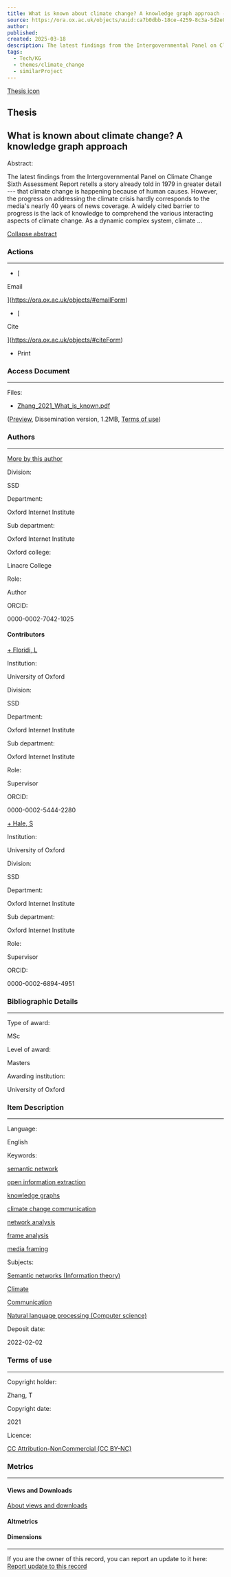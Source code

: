 ```yaml
---
title: What is known about climate change? A knowledge graph approach - ORA - Oxford University Research Archive
source: https://ora.ox.ac.uk/objects/uuid:ca7b0dbb-18ce-4259-8c3a-5d2e89cb8de5
author: 
published: 
created: 2025-03-18
description: The latest findings from the Intergovernmental Panel on Climate Change Sixth Assessment Report retells a story already told in 1979 in greater detail --- that climate change is happening because of human causes. However, the progress on addressing the climate crisis hardly corresponds to the media's
tags:
  - Tech/KG
  - themes/climate_change
  - similarProject
---
```

[Thesis icon](https://ora.ox.ac.uk/assets/resources/thesis-269452a696b12d93ebb79a38f10b4389519a0df7237f4dc00e9928f01669abc6.svg)

## Thesis

## What is known about climate change? A knowledge graph approach

Abstract:

The latest findings from the Intergovernmental Panel on Climate Change Sixth Assessment Report retells a story already told in 1979 in greater detail --- that climate change is happening because of human causes. However, the progress on addressing the climate crisis hardly corresponds to the media's nearly 40 years of news coverage. A widely cited barrier to progress is the lack of knowledge to comprehend the various interacting aspects of climate change. As a dynamic complex system, climate ...

[Collapse abstract](https://ora.ox.ac.uk/objects/#)

### Actions

---

- [

Email

](https://ora.ox.ac.uk/objects/#emailForm)
- [

Cite

](https://ora.ox.ac.uk/objects/#citeForm)
- Print

### Access Document

---

Files:

- [Zhang\_2021\_What\_is\_known.pdf](https://ora.ox.ac.uk/objects/uuid:ca7b0dbb-18ce-4259-8c3a-5d2e89cb8de5/files/djd472w81q "Zhang_2021_What_is_known.pdf")

([Preview](https://ora.ox.ac.uk/objects/uuid:ca7b0dbb-18ce-4259-8c3a-5d2e89cb8de5/files/djd472w81q/preview), Dissemination version, 1.2MB, [Terms of use](http://creativecommons.org/licenses/by-nc/4.0/))

### Authors

---

[More by this author](https://ora.ox.ac.uk/objects/?f[f_contributors__name][]=Zhang,%20T)

Division:

SSD

Department:

Oxford Internet Institute

Sub department:

Oxford Internet Institute

Oxford college:

Linacre College

Role:

Author

ORCID:

0000-0002-7042-1025

#### Contributors

[\+ Floridi, L](https://ora.ox.ac.uk/objects/#contributorsDetails0)

Institution:

University of Oxford

Division:

SSD

Department:

Oxford Internet Institute

Sub department:

Oxford Internet Institute

Role:

Supervisor

ORCID:

0000-0002-5444-2280

[\+ Hale, S](https://ora.ox.ac.uk/objects/#contributorsDetails1)

Institution:

University of Oxford

Division:

SSD

Department:

Oxford Internet Institute

Sub department:

Oxford Internet Institute

Role:

Supervisor

ORCID:

0000-0002-6894-4951

### Bibliographic Details

---

Type of award:

MSc

Level of award:

Masters

Awarding institution:

University of Oxford

### Item Description

---

Language:

English

Keywords:

[semantic network](https://ora.ox.ac.uk/objects/?f[f_keyword][]=semantic%20network)

[open information extraction](https://ora.ox.ac.uk/objects/?f[f_keyword][]=open%20information%20extraction)

[knowledge graphs](https://ora.ox.ac.uk/objects/?f[f_keyword][]=knowledge%20graphs)

[climate change communication](https://ora.ox.ac.uk/objects/?f[f_keyword][]=climate%20change%20communication)

[network analysis](https://ora.ox.ac.uk/objects/?f[f_keyword][]=network%20analysis)

[frame analysis](https://ora.ox.ac.uk/objects/?f[f_keyword][]=frame%20analysis)

[media framing](https://ora.ox.ac.uk/objects/?f[f_keyword][]=media%20framing)

Subjects:

[Semantic networks (Information theory)](https://ora.ox.ac.uk/objects/?f[f_subject][]=Semantic%20networks%20\(Information%20theory\))

[Climate](https://ora.ox.ac.uk/objects/?f[f_subject][]=Climate)

[Communication](https://ora.ox.ac.uk/objects/?f[f_subject][]=Communication)

[Natural language processing (Computer science)](https://ora.ox.ac.uk/objects/?f[f_subject][]=Natural%20language%20processing%20\(Computer%20science\))

Deposit date:

2022-02-02

### Terms of use

---

Copyright holder:

Zhang, T

Copyright date:

2021

Licence:

[CC Attribution-NonCommercial (CC BY-NC)](http://creativecommons.org/licenses/by-nc/4.0/)

### Metrics

---

#### Views and Downloads

  

  
[About views and downloads](https://ora.ox.ac.uk/stats#IRUS_stats)

#### Altmetrics

  
  

#### Dimensions

  
  

---

If you are the owner of this record, you can report an update to it here: [Report update to this record](https://ora.ox.ac.uk/objects/#reportUpdate)